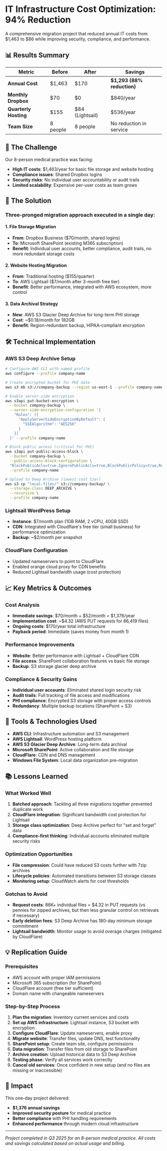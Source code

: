 # IT Infrastructure Cost Optimization: 94% Reduction

A comprehensive migration project that reduced annual IT costs from $1,463 to $86 while improving security, compliance, and performance.

## 📊 Results Summary

| Metric | Before | After | Savings |
|--------|--------|--------|---------|
| **Annual Cost** | $1,463 | $170 | **$1,293 (88% reduction)** |
| **Monthly Dropbox** | $70 | $0 | $840/year |
| **Quarterly Hosting** | $155 | $84 (Lightsail) | $536/year |
| **Team Size** | 8 people | 8 people | No reduction in service |

## 🎯 The Challenge

Our 8-person medical practice was facing:
- **High IT costs**: $1,463/year for basic file storage and website hosting
- **Compliance issues**: Shared Dropbox logins
- **Security risks**: No individual user accountability or audit trails
- **Limited scalability**: Expensive per-user costs as team grows

## 🚀 The Solution

### Three-pronged migration approach executed in a single day:

#### 1. File Storage Migration
- **From**: Dropbox Business ($70/month, shared logins)
- **To**: Microsoft SharePoint (existing M365 subscription)
- **Benefit**: Individual user accounts, better compliance, audit trails, no more redundant storage costs

#### 2. Website Hosting Migration  
- **From**: Traditional hosting ($155/quarter)
- **To**: AWS Lightsail ($7/month after 3-month free tier)
- **Benefit**: Better performance, integrated with AWS ecosystem, more control

#### 3. Data Archival Strategy
- **New**: AWS S3 Glacier Deep Archive for long-term PHI storage
- **Cost**: ~$0.18/month for 182GB
- **Benefit**: Region-redundant backup, HIPAA-compliant encryption

## 🛠️ Technical Implementation

### AWS S3 Deep Archive Setup
```bash
# Configure AWS CLI with named profile
aws configure --profile company-name

# Create encrypted bucket for PHI data
aws s3 mb s3://company-backup --region us-east-1 --profile company-name

# Enable server-side encryption
aws s3api put-bucket-encryption \
  --bucket company-backup \
  --server-side-encryption-configuration '{
    "Rules": [{
      "ApplyServerSideEncryptionByDefault": {
        "SSEAlgorithm": "AES256"
      }
    }]
  }' --profile company-name

# Block public access (critical for PHI)
aws s3api put-public-access-block \
  --bucket company-backup \
  --public-access-block-configuration \
  "BlockPublicAcls=true,IgnorePublicAcls=true,BlockPublicPolicy=true,RestrictPublicBuckets=true" \
  --profile company-name

# Upload to Deep Archive (lowest cost tier)
aws s3 cp "local-files/" s3://company-backup/ \
  --storage-class DEEP_ARCHIVE \
  --recursive \
  --profile company-name
```

### Lightsail WordPress Setup
- **Instance**: $7/month plan (1GB RAM, 2 vCPU, 40GB SSD)
- **CDN**: Integrated with Cloudflare's free tier (small business) for performance optimization
- **Backup**: ~$2/month per snapshot

### CloudFlare Configuration
- Updated nameservers to point to CloudFlare
- Enabled orange cloud proxy for CDN benefits
- Reduced Lightsail bandwidth usage (cost protection)

## 📈 Key Metrics & Outcomes

### Cost Analysis
- **Immediate savings**: $70/month + $52/month = $1,376/year
- **Implementation cost**: ~$4.32 (AWS PUT requests for 86,419 files)
- **Ongoing costs**: $170/year total infrastructure
- **Payback period**: Immediate (saves money from month 1)

### Performance Improvements
- **Website**: Better performance with Lightsail + CloudFlare CDN
- **File access**: SharePoint collaboration features vs basic file storage
- **Backup**: S3 storage glacier deep archive

### Compliance & Security Gains
- **Individual user accounts**: Eliminated shared login security risk
- **Audit trails**: Full tracking of file access and modifications
- **PHI compliance**: Encrypted S3 storage with proper access controls
- **Redundancy**: Multiple backup locations (SharePoint + S3)

## 🔧 Tools & Technologies Used

- **AWS CLI**: Infrastructure automation and S3 management
- **AWS Lightsail**: WordPress hosting platform
- **AWS S3 Glacier Deep Archive**: Long-term data archival
- **Microsoft SharePoint**: Active collaboration and file storage
- **CloudFlare**: CDN and DNS management
- **Windows File System**: Local data organization pre-migration

## 📚 Lessons Learned

### What Worked Well
1. **Batched approach**: Tackling all three migrations together prevented duplicate work
2. **CloudFlare integration**: Significant bandwidth cost protection for Lightsail
3. **Storage class optimization**: Deep Archive perfect for "set and forget" data
4. **Compliance-first thinking**: Individual accounts eliminated multiple security risks

### Optimization Opportunities
- **File compression**: Could have reduced S3 costs further with 7zip archives
- **Lifecycle policies**: Automated transitions between S3 storage classes
- **Monitoring setup**: CloudWatch alerts for cost thresholds

### Gotchas to Avoid
- **Request costs**: 86K+ individual files = $4.32 in PUT requests (vs pennies for zipped archives, but then less granular control on retrievals if necessary)
- **Early deletion fees**: S3 Deep Archive has 180-day minimum storage commitment
- **Lightsail bandwidth**: Monitor usage to avoid overage charges (mitigated by CloudFlare)

## 💡 Replication Guide

### Prerequisites
- AWS account with proper IAM permissions
- Microsoft 365 subscription (for SharePoint)
- CloudFlare account (free tier sufficient)
- Domain name with changeable nameservers

### Step-by-Step Process
1. **Plan the migration**: Inventory current services and costs
2. **Set up AWS infrastructure**: Lightsail instance, S3 bucket with encryption
3. **Configure CloudFlare**: Update nameservers, enable proxy
4. **Migrate website**: Transfer files, update DNS, test functionality
5. **SharePoint setup**: Create team site, configure permissions
6. **Data migration**: Transfer files from old storage to SharePoint
7. **Archive creation**: Upload historical data to S3 Deep Archive
8. **Testing phase**: Verify all services work correctly
9. **Cancel old services**: Once confident in new setup (and no files are missing or inaccessible)

## 🎉 Impact

This one-day project delivered:
- **$1,376 annual savings** 
- **Improved security posture** for medical practice
- **Better compliance** with PHI handling requirements
- **Enhanced performance** through modern cloud infrastructure

---

*Project completed in Q3 2025 for an 8-person medical practice. All costs and savings calculated based on actual usage and billing.*
